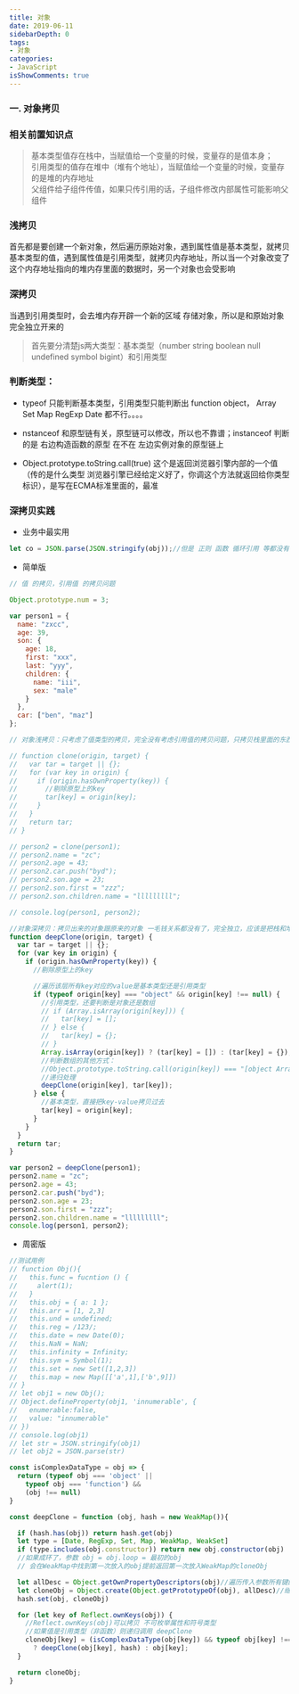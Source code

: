 ```yaml
---
title: 对象
date: 2019-06-11
sidebarDepth: 0
tags:
- 对象 
categories:
- JavaScript
isShowComments: true
---
```


### 一. 对象拷贝

### 相关前置知识点

> 基本类型值存在栈中，当赋值给一个变量的时候，变量存的是值本身；<br>
> 引用类型的值存在堆中（堆有个地址），当赋值给一个变量的时候，变量存的是堆的内存地址<br>
> 父组件给子组件传值，如果只传引用的话，子组件修改内部属性可能影响父组件
    
### 浅拷贝
首先都是要创建一个新对象，然后遍历原始对象，遇到属性值是基本类型，就拷贝基本类型的值，遇到属性值是引用类型，就拷贝内存地址，所以当一个对象改变了这个内存地址指向的堆内存里面的数据时，另一个对象也会受影响

### 深拷贝
当遇到引用类型时，会去堆内存开辟一个新的区域 存储对象，所以是和原始对象完全独立开来的

> 首先要分清楚js两大类型：基本类型（number string boolean null undefined symbol bigint）和引用类型


### 判断类型：
- typeof 只能判断基本类型，引用类型只能判断出 function object， Array Set Map RegExp Date 都不行。。。。

- nstanceof 和原型链有关，原型链可以修改，所以也不靠谱；instanceof 判断的是 右边构造函数的原型 在不在 左边实例对象的原型链上

- Object.prototype.toString.call(true) 这个是返回浏览器引擎内部的一个值（传的是什么类型 浏览器引擎已经给定义好了，你调这个方法就返回给你类型标识），是写在ECMA标准里面的，最准

### 深拷贝实践

+ 业务中最实用

```js
let co = JSON.parse(JSON.stringify(obj));//但是 正则 函数 循环引用 等都没有体现
```

+ 简单版

```js
// 值 的拷贝，引用值 的拷贝问题

Object.prototype.num = 3;

var person1 = {
  name: "zxcc",
  age: 39,
  son: {
    age: 18,
    first: "xxx",
    last: "yyy",
    children: {
      name: "iii",
      sex: "male"
    }
  },
  car: ["ben", "maz"]
};

// 对象浅拷贝：只考虑了值类型的拷贝，完全没有考虑引用值的拷贝问题，只拷贝栈里面的东西

// function clone(origin, target) {
//   var tar = target || {};
//   for (var key in origin) {
//     if (origin.hasOwnProperty(key)) {
//       //剔除原型上的key
//       tar[key] = origin[key];
//     }
//   }
//   return tar;
// }

// person2 = clone(person1);
// person2.name = "zc";
// person2.age = 43;
// person2.car.push("byd");
// person2.son.age = 23;
// person2.son.first = "zzz";
// person2.son.children.name = "lllllllll";

// console.log(person1, person2);

//对象深拷贝：拷贝出来的对象跟原来的对象 一毛钱关系都没有了，完全独立，应该是把栈和堆里面的东西都拷贝过来了
function deepClone(origin, target) {
  var tar = target || {};
  for (var key in origin) {
    if (origin.hasOwnProperty(key)) {
      //剔除原型上的key

      //遍历该层所有key对应的value是基本类型还是引用类型
      if (typeof origin[key] === "object" && origin[key] !== null) {
        //引用类型，还要判断是对象还是数组
        // if (Array.isArray(origin[key])) { 
        //   tar[key] = [];
        // } else {
        //   tar[key] = {};
        // }
        Array.isArray(origin[key]) ? (tar[key] = []) : (tar[key] = {});
        //判断数组的其他方式：
        //Object.prototype.toString.call(origin[key]) === "[object Array]"
        //递归处理
        deepClone(origin[key], tar[key]);
      } else {
        //基本类型，直接把key-value拷贝过去
        tar[key] = origin[key];
      }
    }
  }
  return tar;
}

var person2 = deepClone(person1);
person2.name = "zc";
person2.age = 43;
person2.car.push("byd");
person2.son.age = 23;
person2.son.first = "zzz";
person2.son.children.name = "lllllllll";
console.log(person1, person2);
```

+ 周密版

```js
//测试用例
// function Obj(){
//   this.func = fucntion () {
//     alert(1);
//   }
//   this.obj = { a: 1 };
//   this.arr = [1, 2,3]
//   this.und = undefined;
//   this.reg = /123/;
//   this.date = new Date(0);
//   this.NaN = NaN;
//   this.infinity = Infinity;
//   this.sym = Symbol(1);
//   this.set = new Set([1,2,3])
//   this.map = new Map([['a',1],['b',9]])
// }
// let obj1 = new Obj();
// Object.defineProperty(obj1, 'innumerable', {
//   enumerable:false,
//   value: "innumerable"
// })
// console.log(obj1)
// let str = JSON.stringify(obj1)
// let obj2 = JSON.parse(str)
```

```js
const isComplexDataType = obj => {
  return (typeof obj === 'object' || 
    typeof obj === 'function') && 
    (obj !== null)
}

const deepClone = function (obj, hash = new WeakMap()){

  if (hash.has(obj)) return hash.get(obj)
  let type = [Date, RegExp, Set, Map, WeakMap, WeakSet]
  if (type.includes(obj.constructor)) return new obj.constructor(obj)
  //如果成环了，参数 obj = obj.loop = 最初的obj 
  // 会在WeakMap中找到第一次放入的obj提前返回第一次放入WeakMap的cloneObj

  let allDesc = Object.getOwnPropertyDescriptors(obj)//遍历传入参数所有键的特性
  let cloneObj = Object.create(Object.getPrototypeOf(obj), allDesc)//继承原型
  hash.set(obj, cloneObj)

  for (let key of Reflect.ownKeys(obj)) {
    //Reflect.ownKeys(obj)可以拷贝 不可枚举属性和符号类型
    //如果值是引用类型（非函数）则递归调用 deepClone
    cloneObj[key] = (isComplexDataType(obj[key]) && typeof obj[key] !== 'function') 
      ? deepClone(obj[key], hash) : obj[key];
  }

  return cloneObj;
}
```